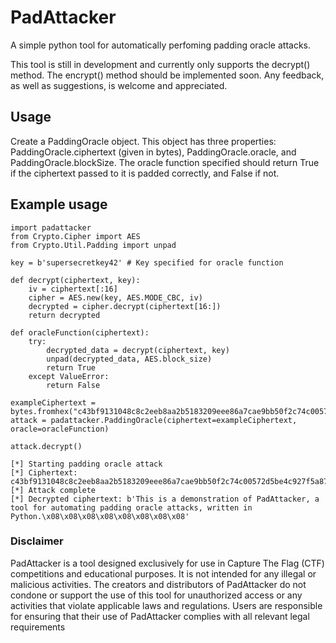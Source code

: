 # PadAttacker
A simple python tool for automatically perfoming padding oracle attacks. 

This tool is still in development and currently only supports the decrypt() method. The encrypt() method should be implemented soon. Any feedback, as well as suggestions, is welcome and appreciated.

## Usage
Create a PaddingOracle object. This object has three properties: PaddingOracle.ciphertext (given in bytes), PaddingOracle.oracle, and PaddingOracle.blockSize. The oracle function specified should return True if the ciphertext passed to it is padded correctly, and False if not.

## Example usage
```
import padattacker
from Crypto.Cipher import AES
from Crypto.Util.Padding import unpad

key = b'supersecretkey42' # Key specified for oracle function

def decrypt(ciphertext, key):
    iv = ciphertext[:16]
    cipher = AES.new(key, AES.MODE_CBC, iv)
    decrypted = cipher.decrypt(ciphertext[16:])
    return decrypted

def oracleFunction(ciphertext):
    try:
        decrypted_data = decrypt(ciphertext, key)
        unpad(decrypted_data, AES.block_size)
        return True
    except ValueError:
        return False

exampleCiphertext = bytes.fromhex("c43bf9131048c8c2eeb8aa2b5183209eee86a7cae9bb50f2c74c00572d5be4c927f5a87f16ac3e009d324f130d3e8a54c0629e7e669c632b40928df238db41decfe3befdcc99b8155effd52c0550baa3fa3f761f8b71f9492c2cbda190db1a59ce190ae824e543a53f21851b4457e57690e5a25fa60874d989923e6bb30c2e4d")
attack = padattacker.PaddingOracle(ciphertext=exampleCiphertext, oracle=oracleFunction)

attack.decrypt()
```
```
[*] Starting padding oracle attack
[*] Ciphertext: c43bf9131048c8c2eeb8aa2b5183209eee86a7cae9bb50f2c74c00572d5be4c927f5a87f16ac3e009d324f130d3e8a54c0629e7e669c632b40928df238db41decfe3befdcc99b8155effd52c0550baa3fa3f761f8b71f9492c2cbda190db1a59ce190ae824e543a53f21851b4457e57690e5a25fa60874d989923e6bb30c2e4d
[*] Attack complete
[*] Decrypted ciphertext: b'This is a demonstration of PadAttacker, a tool for automating padding oracle attacks, written in Python.\x08\x08\x08\x08\x08\x08\x08\x08'
```
### Disclaimer
PadAttacker is a tool designed exclusively for use in Capture The Flag (CTF) competitions and educational purposes. It is not intended for any illegal or malicious activities. The creators and distributors of PadAttacker do not condone or support the use of this tool for unauthorized access or any activities that violate applicable laws and regulations. Users are responsible for ensuring that their use of PadAttacker complies with all relevant legal requirements
